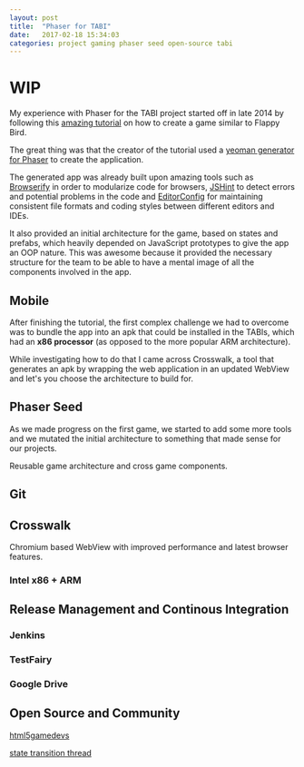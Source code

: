 ```yaml
---
layout: post
title:  "Phaser for TABI"
date:   2017-02-18 15:34:03
categories: project gaming phaser seed open-source tabi
---
```


# WIP

My experience with Phaser for the TABI project started off in late 2014 by following this [amazing tutorial](http://www.codevinsky.com/phaser-2-0-tutorial-flappy-bird-part-5/) on how to create a game similar to Flappy Bird.

The great thing was that the creator of the tutorial used a [yeoman generator for Phaser](https://github.com/8-uh/generator-phaser-official) to create the application.

The generated app was already built upon amazing tools such as [Browserify](https://browserify.org) in order to modularize code for browsers, [JSHint](http://jshint.com/) to detect errors and potential problems in the code and [EditorConfig](https://editorconfig.org/) for maintaining consistent file formats and coding styles between different editors and IDEs.

It also provided an initial architecture for the game, based on states and prefabs, which heavily depended on JavaScript prototypes to give the app an OOP nature. This was awesome because it provided the necessary structure for the team to be able to have a mental image of all the components involved in the app.

## Mobile

After finishing the tutorial, the first complex challenge we had to overcome was to bundle the app into an apk that could be installed in the TABIs, which had an **x86 processor** (as opposed to the more popular ARM architecture).

While investigating how to do that I came across Crosswalk, a tool that generates an apk by wrapping the web application in an updated WebView and let's you choose the architecture to build for.

## Phaser Seed

As we made progress on the first game, we started to add some more tools and we mutated the initial architecture to something that made sense for our projects.

Reusable game architecture and cross game components.

<github-repo-card name="phaser-seed"></github-repo-card>

## Git

## Crosswalk

Chromium based WebView with improved performance and latest browser features.

### Intel x86 + ARM

<github-repo-card name="cordova-android-crosswalk"></github-repo-card>

## Release Management and Continous Integration

<github-repo-card name="grunt-bump-cordova"></github-repo-card>

### Jenkins

### TestFairy

### Google Drive

## Open Source and Community

[html5gamedevs](http://www.html5gamedevs.com/profile/11049-aaccurso/)

<github-repo-card name="phaser-state-transition-plugin"></github-repo-card>

[state transition thread](http://www.html5gamedevs.com/topic/10015-phaser-213-and-state-transition-plugin/?do=findComment&comment=64638)

<github-repo-card name="canvas-image-saver"></github-repo-card>
<github-repo-card name="Canvas2ImagePlugin"></github-repo-card>
